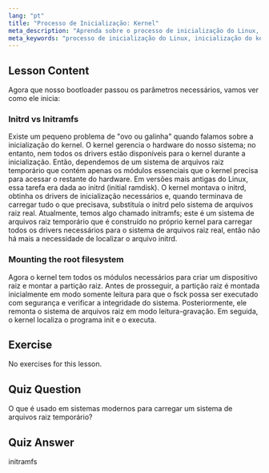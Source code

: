 ```yaml
---
lang: "pt"
title: "Processo de Inicialização: Kernel"
meta_description: "Aprenda sobre o processo de inicialização do Linux, inicialização do kernel e o papel do initramfs. Entenda como o kernel monta o sistema de arquivos raiz. Guia do processo de inicialização do Linux."
meta_keywords: "processo de inicialização do Linux, inicialização do kernel, initramfs, initrd, sistema de arquivos raiz, tutorial de Linux, Linux para iniciantes, guia de Linux"
---
```


## Lesson Content

Agora que nosso bootloader passou os parâmetros necessários, vamos ver como ele inicia:

### Initrd vs Initramfs

Existe um pequeno problema de "ovo ou galinha" quando falamos sobre a inicialização do kernel. O kernel gerencia o hardware do nosso sistema; no entanto, nem todos os drivers estão disponíveis para o kernel durante a inicialização. Então, dependemos de um sistema de arquivos raiz temporário que contém apenas os módulos essenciais que o kernel precisa para acessar o restante do hardware. Em versões mais antigas do Linux, essa tarefa era dada ao initrd (initial ramdisk). O kernel montava o initrd, obtinha os drivers de inicialização necessários e, quando terminava de carregar tudo o que precisava, substituía o initrd pelo sistema de arquivos raiz real. Atualmente, temos algo chamado initramfs; este é um sistema de arquivos raiz temporário que é construído no próprio kernel para carregar todos os drivers necessários para o sistema de arquivos raiz real, então não há mais a necessidade de localizar o arquivo initrd.

### Mounting the root filesystem

Agora o kernel tem todos os módulos necessários para criar um dispositivo raiz e montar a partição raiz. Antes de prosseguir, a partição raiz é montada inicialmente em modo somente leitura para que o fsck possa ser executado com segurança e verificar a integridade do sistema. Posteriormente, ele remonta o sistema de arquivos raiz em modo leitura-gravação. Em seguida, o kernel localiza o programa init e o executa.

## Exercise

No exercises for this lesson.

## Quiz Question

O que é usado em sistemas modernos para carregar um sistema de arquivos raiz temporário?

## Quiz Answer

initramfs
